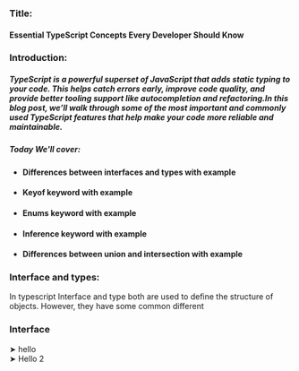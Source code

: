 ### Title:
#### Essential TypeScript Concepts Every Developer Should Know

### Introduction:
##### TypeScript is a powerful superset of JavaScript that adds static typing to your code. This helps catch errors early, improve code quality, and provide better tooling support like autocompletion and refactoring.In this blog post, we’ll walk through some of the most important and commonly used TypeScript features that help make your code more reliable and maintainable.
 ##### Today We'll cover:
  * #### Differences between interfaces and types with example
  * #### Keyof keyword with example
  * #### Enums keyword with example
  * #### Inference keyword with example
  * #### Differences between union and intersection with example

### Interface and types:
In typescript Interface and type both are used to define the structure of objects.
However, they have some common different 

### Interface
   ➤ hello  
   ➤ Hello 2  

